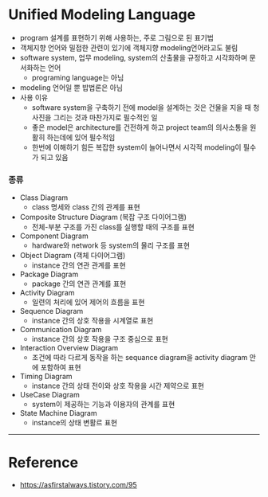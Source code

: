 # Unified Modeling Language

- program 설계를 표현하기 위해 사용하는, 주로 그림으로 된 표기법
- 객체지향 언어와 밀접한 관련이 있기에 객체지향 modeling언어라고도 불림
- software system, 업무 modeling, system의 산출물을 규정하고 시각화하며 문서화하는 언어
  - programing language는 아님
- modeling 언어일 뿐 밥법론은 아님
- 사용 이유
  - software system을 구축하기 전에 model을 설계하는 것은 건물을 지을 때 청사진을 그리는 것과 마찬가지로 필수적인 일
  - 좋은 model은 architecture를 건전하게 하고 project team의 의사소통을 원활히 하는데에 있어 필수적임
  - 한번에 이해하기 힘든 복잡한 system이 늘어나면서 시각적 modeling이 필수가 되고 있음

### 종류

- Class Diagram
  - class 명세와 class 간의 관계를 표현
- Composite Structure Diagram (복잡 구조 다이어그램)
  - 전체-부분 구조를 가진 class를 실행할 때의 구조를 표현
- Component Diagram
  - hardware와 network 등 system의 물리 구조를 표현
- Object Diagram (객체 다이어그램)
  - instance 간의 연관 관계를 표현
- Package Diagram
  - package 간의 연관 관계를 표현
- Activity Diagram
  - 일련의 처리에 있어 제어의 흐름을 표현
- Sequence Diagram
  - instance 간의 상호 작용을 시계열로 표현
- Communication Diagram
  - instance 간의 상호 작용을 구조 중심으로 표현
- Interaction Overview Diagram
  - 조건에 따라 다르게 동작을 하는 sequance diagram을 activity diagram 안에 포함하여 표현
- Timing Diagram
  - instance 간의 상태 전이와 상호 작용을 시간 제약으로 표현
- UseCase Diagram
  - system이 제공하는 기능과 이용자의 관계를 표현
- State Machine Diagram
  - instance의 상태 변활르 표현

---

# Reference

- https://asfirstalways.tistory.com/95



